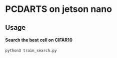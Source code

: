 # PCDARTS on jetson nano

## Usage
#### Search the best cell on CIFAR10


```
python3 train_search.py
```

